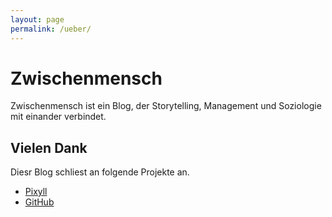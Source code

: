 ```yaml
---
layout: page
permalink: /ueber/
---
```


# Zwischenmensch

  Zwischenmensch ist ein Blog, der Storytelling, Management und Soziologie mit einander verbindet.

## Vielen Dank

  Diesr Blog schliest an folgende Projekte an.

* [Pixyll](http://pixyll.com)
* [GitHub](http://github.com)


